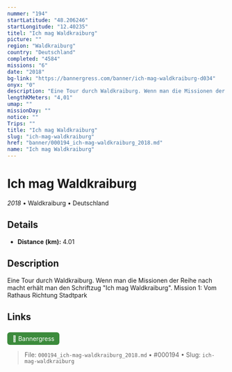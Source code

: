```yaml
---
nummer: "194"
startLatitude: "48.206246"
startLongitude: "12.40235"
titel: "Ich mag Waldkraiburg"
picture: ""
region: "Waldkraiburg"
country: "Deutschland"
completed: "4584"
missions: "6"
date: "2018"
bg-link: "https://bannergress.com/banner/ich-mag-waldkraiburg-d034"
onyx: "0"
description: "Eine Tour durch Waldkraiburg. Wenn man die Missionen der Reihe nach macht erhält man den Schriftzug \"Ich mag Waldkraiburg\".\nMission 1: Vom Rathaus Richtung Stadtpark"
lengthKMeters: "4,01"
umap: ""
missionDay: ""
notice: ""
Trips: ""
title: "Ich mag Waldkraiburg"
slug: "ich-mag-waldkraiburg"
href: "banner/000194_ich-mag-waldkraiburg_2018.md"
name: "Ich mag Waldkraiburg"
---
```

# Ich mag Waldkraiburg

*2018* • Waldkraiburg • Deutschland





## Details
- **Distance (km):** 4.01






## Description
Eine Tour durch Waldkraiburg. Wenn man die Missionen der Reihe nach macht erhält man den Schriftzug "Ich mag Waldkraiburg".
Mission 1: Vom Rathaus Richtung Stadtpark



## Links
<a href="https://bannergress.com/banner/ich-mag-waldkraiburg-d034" style="display:inline-block;margin:6px 8px 0 0;padding:6px 12px;background:#3c8b3c;color:#fff;text-decoration:none;border-radius:6px;">🔗 Bannergress</a>




> File: `000194_ich-mag-waldkraiburg_2018.md` • #000194 • Slug: `ich-mag-waldkraiburg`
